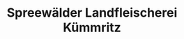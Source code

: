 ---
title: "Spreewälder Landfleischerei Kümmritz"
url: /luckau/spreewaelder-landfleischerei-kuemmritz/
shop: Metzgerei
---
